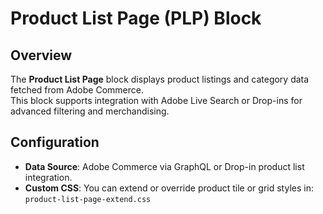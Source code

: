 # Product List Page (PLP) Block

## Overview
The **Product List Page** block displays product listings and category data fetched from Adobe Commerce.  
This block supports integration with Adobe Live Search or Drop-ins for advanced filtering and merchandising.

## Configuration
- **Data Source**: Adobe Commerce via GraphQL or Drop-in product list integration.
- **Custom CSS**: You can extend or override product tile or grid styles in: `product-list-page-extend.css`
